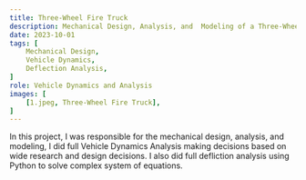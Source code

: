 ```yaml
---
title: Three-Wheel Fire Truck
description: Mechanical Design, Analysis, and  Modeling of a Three-Wheel Fire Truck Prototype with a capacity of 1000 Liters of water.
date: 2023-10-01
tags: [
    Mechanical Design,
    Vehicle Dynamics,
    Deflection Analysis,
]
role: Vehicle Dynamics and Analysis
images: [
    [1.jpeg, Three-Wheel Fire Truck],
]
---
```


In this project, I was responsible for the mechanical design, analysis, and modeling, I did full Vehicle Dynamics Analysis making decisions based on wide research and design decisions. I also did full defliction analysis using Python to solve complex system of equations.